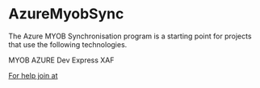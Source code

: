 # AzureMyobSync

The Azure MYOB Synchronisation program is a starting point for projects that use the following technologies.

MYOB 
AZURE
Dev Express XAF

[For help join at](https://discourse.softwarebydesign.com.au/t/about-the-azure-myob-sync-category/1303)
